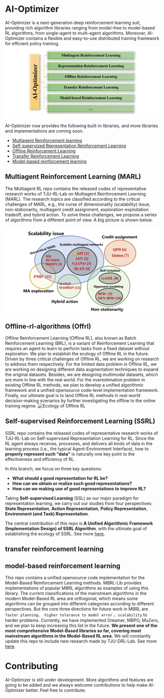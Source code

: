 # AI-Optimizer
AI-Optimizer is a next-generation deep reinforcement learning suit, providing rich algorithm libraries ranging from model-free to model-based RL algorithms, from single-agent to multi-agent algorithms. Moreover, AI-Optimizer contains a flexible and easy-to-use distributed training framework for efficient policy training.
![](./images/framework1.png)

AI-Optimizer now provides the following built-in libraries, and more libraries and implementations are coming soon.
- [Multiagent Reinforcement learning](multiagent-rl)
- [Self-supervized Representation Reinforcement Learning](ssrl)
- [Offline Reinforcement Learning](offline-rl-algorithms)
- [Transfer Reinforcement Learning](transferrl)
- [Model-based reinforcement learning](mbrl)

## Multiagent Reinforcement Learning (MARL)
The Multiagent RL repo contains the released codes of representative research works of TJU-RL-Lab on Multiagent Reinforcement Learning (MARL). The research topics are classified according to the critical challenges of MARL, e.g., the curse of dimensionality (scalability) issue, non-stationarity, multiagent credit assignment, exploration-exploitation tradeoff, and hybrid action. To solve these challenges, we propose a series of algorithms from a different point of view. A big picture is shown below.

<p align="center"><img align="center" src="./multiagent-rl/assets/our-work.png" alt="our solutions"  /></p>



## Offline-rl-algorithms (Offrl)
Offline Reinforcement Learning (Offline RL), also known as Batch Reinforcement Learning (BRL), is a variant of Reinforcement Learning that requires an agent to learn to perform tasks from a fixed dataset without exploration. We plan to establish the ecology of Offline RL in the future. Driven by three critical challenges of Offline RL, we are working on research to address them respectively. For the limited data problem in Offline RL, we are working on designing different data augmentation techniques to expand the original datasets. Besides, we are designing multimodal datasets, which are more in line with the real world. For the overestimation problem in existing Offline RL methods, we plan to develop a unified algorithmic framework and a unified opensource code-level implementation framework. Finally, our ultimate goal is to land Offline RL methods in real-world decision-making scenarios by further investigating the offline to the online training regime.
![Ecology of Offline RL](https://github.com/TJU-DRL-LAB/AI-Optimizer/blob/main/offline-rl-algorithms/Ecology%20of%20Offline%20RL.png)

## Self-supervised Reinforcement Learning (SSRL)
SSRL repo contains the released codes of representative research works of TJU-RL-Lab on Self-supervised Representation Learning for RL. Since the RL agent always receives, processes, and delivers all kinds of data in the learning process (i.e., the typical Agent-Environment Interface), 
how to **properly represent such "data"** is naturally one key point to the effectiveness and efficiency of RL.

In this branch, we focus on three key questions:
- **What should a good representation for RL be?**
- **How can we obtain or realize such good representations?**
- **How can we making use of good representations to improve RL?**

Taking **Self-supervised Learning** (SSL) as our major paradigm for representation learning, we carry out our studies from four perspectives: 
**State Representation**,
**Action Representation**,
**Policy Representation**,
**Environment (and Task) Representation**.

The central contribution of this repo is **A Unified Algorithmic Framework (Implementation Design) of SSRL Algorithm**,
with the ultimate goal of establishing the ecology of SSRL.
See more [here](https://github.com/TJU-DRL-LAB/self-supervised-rl).


## transfer reinforcement learning

## model-based reinforcement learning 
This repo contains a unified opensource code implementation for the Model-Based Reinforcement Learning methods. MBRL-Lib provides implementations of popular MBRL algorithms as examples of using this library. The current classifications of the mainstream algorithms in the modern Model-Based RL area are orthogonal, which means some algorithms can be grouped into different categories according to different perspectives. But the core three directions for future work in MBRL are `faster planning`、` higher tolerance to model error` 、`scalability` to harder problems. Currently, we have implemented Dreamer, MBPO, MuZero, and we plan to keep increasing this list in the future. **We present one of the most comprehensive Model-Based libraries so far, covering most mainstream algorithms in the Model-Based RL area.** We will constantly update this repo to include new research made by TJU-DRL-Lab. See more [here](https://github.com/TJU-DRL-LAB/model-based-rl/tree/master).

# Contributing
AI-Optimizer is still under development. More algorithms and features are going to be added and we always welcome contributions to help make AI-Optimizer better. Feel free to contribute.

